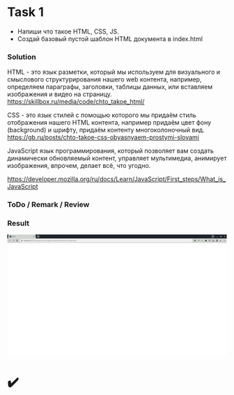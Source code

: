 # Task 1
- Напиши что такое HTML, CSS, JS.
- Создай базовый пустой шаблон HTML документа в index.html

### Solution
HTML - это язык разметки, который мы используем для визуального и смыслового структурирования нашего web контента,
например, определяем параграфы, заголовки, таблицы данных, или вставляем изображения и видео на страницу.
https://skillbox.ru/media/code/chto_takoe_html/

CSS - это язык стилей с помощью которого мы придаём стиль отображения нашего HTML контента,
например придаём цвет фону (background) и шрифту, придаём контенту многоколоночный вид.
https://gb.ru/posts/chto-takoe-css-obyasnyaem-prostymi-slovami

JavaScript язык программирования, который позволяет вам создать динамически обновляемый контент, управляет мультимедиа,
анимирует изображения, впрочем, делает всё, что угодно.

https://developer.mozilla.org/ru/docs/Learn/JavaScript/First_steps/What_is_JavaScript

### ToDo / Remark / Review

### Result
![1](https://github.com/makhnanov/telegram-bot-support-platform/blob/main/lessons/1/img.png)
# :heavy_check_mark:
